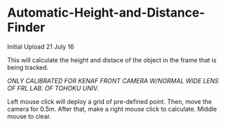 # Automatic-Height-and-Distance-Finder
Initial Upload 21 July 16

This will calculate the height and distace of the object in the frame that is being tracked.

*ONLY CALIBRATED FOR KENAF FRONT CAMERA W/NORMAL WIDE LENS OF FRL LAB. OF TOHOKU UNIV.*

Left mouse click will deploy a grid of pre-defined point. Then, move the camera for 0.5m.
After that, make a right mouse click to calculate.
Middle mouse to clear.
